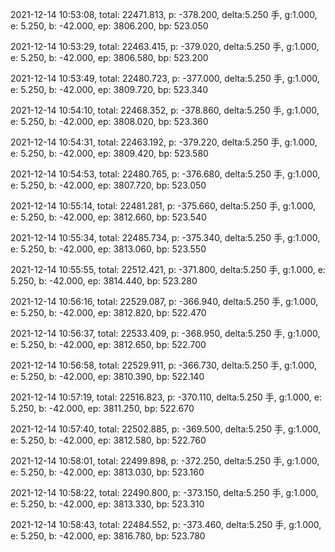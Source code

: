 2021-12-14 10:53:08, total: 22471.813, p: -378.200, delta:5.250 手, g:1.000, e: 5.250, b: -42.000, ep: 3806.200, bp: 523.050

2021-12-14 10:53:29, total: 22463.415, p: -379.020, delta:5.250 手, g:1.000, e: 5.250, b: -42.000, ep: 3806.580, bp: 523.200

2021-12-14 10:53:49, total: 22480.723, p: -377.000, delta:5.250 手, g:1.000, e: 5.250, b: -42.000, ep: 3809.720, bp: 523.340

2021-12-14 10:54:10, total: 22468.352, p: -378.860, delta:5.250 手, g:1.000, e: 5.250, b: -42.000, ep: 3808.020, bp: 523.360

2021-12-14 10:54:31, total: 22463.192, p: -379.220, delta:5.250 手, g:1.000, e: 5.250, b: -42.000, ep: 3809.420, bp: 523.580

2021-12-14 10:54:53, total: 22480.765, p: -376.680, delta:5.250 手, g:1.000, e: 5.250, b: -42.000, ep: 3807.720, bp: 523.050

2021-12-14 10:55:14, total: 22481.281, p: -375.660, delta:5.250 手, g:1.000, e: 5.250, b: -42.000, ep: 3812.660, bp: 523.540

2021-12-14 10:55:34, total: 22485.734, p: -375.340, delta:5.250 手, g:1.000, e: 5.250, b: -42.000, ep: 3813.060, bp: 523.550

2021-12-14 10:55:55, total: 22512.421, p: -371.800, delta:5.250 手, g:1.000, e: 5.250, b: -42.000, ep: 3814.440, bp: 523.280

2021-12-14 10:56:16, total: 22529.087, p: -366.940, delta:5.250 手, g:1.000, e: 5.250, b: -42.000, ep: 3812.820, bp: 522.470

2021-12-14 10:56:37, total: 22533.409, p: -368.950, delta:5.250 手, g:1.000, e: 5.250, b: -42.000, ep: 3812.650, bp: 522.700

2021-12-14 10:56:58, total: 22529.911, p: -366.730, delta:5.250 手, g:1.000, e: 5.250, b: -42.000, ep: 3810.390, bp: 522.140

2021-12-14 10:57:19, total: 22516.823, p: -370.110, delta:5.250 手, g:1.000, e: 5.250, b: -42.000, ep: 3811.250, bp: 522.670

2021-12-14 10:57:40, total: 22502.885, p: -369.500, delta:5.250 手, g:1.000, e: 5.250, b: -42.000, ep: 3812.580, bp: 522.760

2021-12-14 10:58:01, total: 22499.898, p: -372.250, delta:5.250 手, g:1.000, e: 5.250, b: -42.000, ep: 3813.030, bp: 523.160

2021-12-14 10:58:22, total: 22490.800, p: -373.150, delta:5.250 手, g:1.000, e: 5.250, b: -42.000, ep: 3813.330, bp: 523.310

2021-12-14 10:58:43, total: 22484.552, p: -373.460, delta:5.250 手, g:1.000, e: 5.250, b: -42.000, ep: 3816.780, bp: 523.780